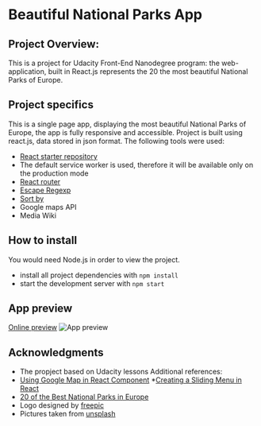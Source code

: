 # Beautiful National Parks App
## Project Overview:
This is a project for Udacity Front-End Nanodegree program: the web-application, built in React.js represents the 20 the most beautiful National Parks of Europe.

## Project specifics
This is a single page app, displaying the most beautiful National Parks of Europe, the app is fully responsive and accessible.
Project is built using react.js, data stored in json format. The following tools were used:
 * [React starter repository](https://github.com/facebook/create-react-app)
 * The default service worker is used, therefore it will be available only on the production mode
 * [React router](https://github.com/ReactTraining/react-router/tree/master/packages/react-router-dom)
* [Escape Regexp](https://github.com/sindresorhus/escape-string-regexp)
* [Sort by](https://www.npmjs.com/package/sort-by)
* Google maps API
* Media Wiki

## How to install
You would need Node.js in order to view the project.
* install all project dependencies with `npm install`
* start the development server with `npm start`

## App preview
[Online preview](https://nationalparkseurope.herokuapp.com/)
![App preview](https://image.ibb.co/hXGrdd/localhost_3000_i_Pad_1.png)

## Acknowledgments
* The propject based on Udacity lessons
Additional references:
* [Using Google Map in React Component](https://stackoverflow.com/questions/48493960/using-google-map-in-react-component)
*[Creating a Sliding Menu in React](https://www.kirupa.com/react/smooth_sliding_menu_react_motion.htm)
* [20 of the Best National Parks in Europe](http://www.worldofwanderlust.com/20-of-the-best-national-parks-in-europe/)
* Logo designed by [freepic](https://www.freepik.com/)
* Pictures taken from [unsplash](https://unsplash.com/)
